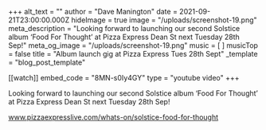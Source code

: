 +++
alt_text = ""
author = "Dave Manington"
date = 2021-09-21T23:00:00.000Z
hideImage = true
image = "/uploads/screenshot-19.png"
meta_description = "Looking forward to launching our second Solstice album ‘Food For Thought’ at Pizza Express Dean St next Tuesday 28th Sep!"
meta_og_image = "/uploads/screenshot-19.png"
music = [ ]
musicTop = false
title = "Album launch gig at Pizza Express Tues 28th Sept"
_template = "blog_post_template"

[[watch]]
embed_code = "8MN-s0Iy4GY"
type = "youtube video"
+++

Looking forward to launching our second Solstice album ‘Food For Thought’ at Pizza Express Dean St next Tuesday 28th Sep!

www.pizzaexpresslive.com/whats-on/solstice-food-for-thought
